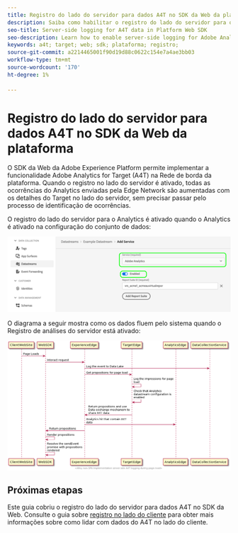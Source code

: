 ```yaml
---
title: Registro do lado do servidor para dados A4T no SDK da Web da plataforma
description: Saiba como habilitar o registro do lado do servidor para o Adobe Analytics for Target (A4T) usando o SDK da Web do Experience Platform.
seo-title: Server-side logging for A4T data in Platform Web SDK
seo-description: Learn how to enable server-side logging for Adobe Analytics for Target (A4T) using the Experience Platform Web SDK.
keywords: a4t; target; web; sdk; plataforma; registro;
source-git-commit: a2214465001f90d19d88c0622c154e7a4ae3bb03
workflow-type: tm+mt
source-wordcount: '170'
ht-degree: 1%

---
```


# Registro do lado do servidor para dados A4T no SDK da Web da plataforma

O SDK da Web da Adobe Experience Platform permite implementar a funcionalidade Adobe Analytics for Target (A4T) na Rede de borda da plataforma. Quando o registro no lado do servidor é ativado, todas as ocorrências do Analytics enviadas pela Edge Network são aumentadas com os detalhes do Target no lado do servidor, sem precisar passar pelo processo de identificação de ocorrências.

O registro do lado do servidor para o Analytics é ativado quando o Analytics é ativado na configuração do conjunto de dados:

![Configuração de armazenamento de dados do Analytics habilitada](../assets/enable-analytics-datastream.png)

O diagrama a seguir mostra como os dados fluem pelo sistema quando o Registro de análises do servidor está ativado:

![Fluxo de registro do lado do servidor](../assets/analytics-server-side-logging.png)

## Próximas etapas

Este guia cobriu o registro do lado do servidor para dados A4T no SDK da Web. Consulte o guia sobre [registro no lado do cliente](./client-side.md) para obter mais informações sobre como lidar com dados do A4T no lado do cliente.

